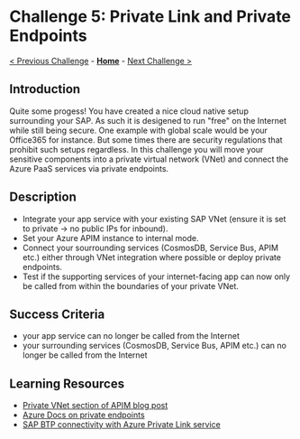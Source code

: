 # Challenge 5: Private Link and Private Endpoints

[< Previous Challenge](./04-AzureADPrincipalPropagation.md) - **[Home](../README.md)** - [Next Challenge >](./06-Chatbot.md)

## Introduction
Quite some progess! You have created a nice cloud native setup surrounding your SAP. As such it is desigened to run "free" on the Internet while still being secure. One example with global scale would be your Office365 for instance. But some times there are security regulations that prohibit such setups regardless. In this challenge you will move your sensitive components into a private virtual network (VNet) and connect the Azure PaaS services via private endpoints.

## Description
- Integrate your app service with your existing SAP VNet (ensure it is set to private -> no public IPs for inbound).
- Set your Azure APIM instance to internal mode.
- Connect your sourrounding services (CosmosDB, Service Bus, APIM etc.) either through VNet integration where possible or deploy private endpoints.
- Test if the supporting services of your internet-facing app can now only be called from within the boundaries of your private VNet.

## Success Criteria
- your app service can no longer be called from the Internet
- your surrounding services (CosmosDB, Service Bus, APIM etc.) can no longer be called from the Internet

## Learning Resources
- [Private VNet section of APIM blog post](https://blogs.sap.com/2021/08/12/.net-speaks-odata-too-how-to-implement-azure-app-service-with-sap-odata-gateway/)
- [Azure Docs on private endpoints](https://docs.microsoft.com/en-us/azure/private-link/private-endpoint-overview)
- [SAP BTP connectivity with Azure Private Link service](https://blogs.sap.com/2021/12/29/getting-started-with-btp-private-link-service-for-azure/)
